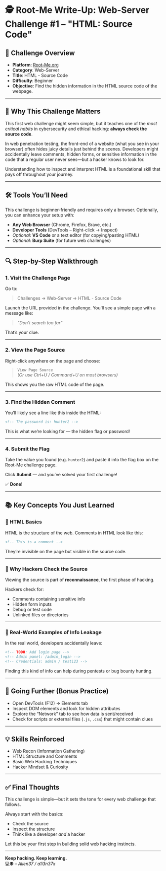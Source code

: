 # 🕵️ Root-Me Write-Up: Web-Server Challenge #1 – "HTML: Source Code"

## 🎯 Challenge Overview

- **Platform**: [Root-Me.org](https://www.root-me.org)
- **Category**: Web-Server  
- **Title**: HTML - Source Code  
- **Difficulty**: Beginner  
- **Objective**: Find the hidden information in the HTML source code of the webpage.

---

## 🧠 Why This Challenge Matters

This first web challenge might seem simple, but it teaches one of the *most critical habits* in cybersecurity and ethical hacking: **always check the source code**.

In web penetration testing, the front-end of a website (what you see in your browser) often hides juicy details just behind the scenes. Developers might accidentally leave comments, hidden forms, or sensitive information in the code that a regular user never sees—but a hacker knows to look for.

Understanding how to inspect and interpret HTML is a foundational skill that pays off throughout your journey.

---

## 🛠️ Tools You’ll Need

This challenge is beginner-friendly and requires only a browser. Optionally, you can enhance your setup with:

- **Any Web Browser** (Chrome, Firefox, Brave, etc.)
- **Developer Tools** (DevTools – Right-click → Inspect)
- *Optional*: **VS Code** or a text editor (for copying/pasting HTML)
- *Optional*: **Burp Suite** (for future web challenges)

---

## 🔍 Step-by-Step Walkthrough

### 1. Visit the Challenge Page

Go to:

> Challenges → Web-Server → HTML - Source Code

Launch the URL provided in the challenge. You'll see a simple page with a message like:

> *"Don’t search too far"*

That’s your clue.

---

### 2. View the Page Source

Right-click anywhere on the page and choose:

> `View Page Source`  
> *(Or use Ctrl+U / Command+U on most browsers)*

This shows you the raw HTML code of the page.

---

### 3. Find the Hidden Comment

You’ll likely see a line like this inside the HTML:

```html
<!-- The password is: hunter2 -->
```

This is what we’re looking for — the hidden flag or password!

---

### 4. Submit the Flag

Take the value you found (e.g. `hunter2`) and paste it into the flag box on the Root-Me challenge page.

Click **Submit** — and you’ve solved your first challenge!

✅ **Done!**

---

## 📚 Key Concepts You Just Learned

### 🔹 HTML Basics

HTML is the structure of the web. Comments in HTML look like this:

```html
<!-- This is a comment -->
```

They’re invisible on the page but visible in the source code.

---

### 🔹 Why Hackers Check the Source

Viewing the source is part of **reconnaissance**, the first phase of hacking.

Hackers check for:

- Comments containing sensitive info
- Hidden form inputs
- Debug or test code
- Unlinked files or directories

---

### 🔹 Real-World Examples of Info Leakage

In the real world, developers accidentally leave:

```html
<!-- TODO: Add login page -->
<!-- Admin panel: /admin_login -->
<!-- Credentials: admin / test123 -->
```

Finding this kind of info can help during pentests or bug bounty hunting.

---

## 🧭 Going Further (Bonus Practice)

- Open DevTools (F12) → Elements tab
- Inspect DOM elements and look for hidden attributes
- Explore the “Network” tab to see how data is sent/received
- Check for scripts or external files (`.js`, `.css`) that might contain clues

---

## 💡 Skills Reinforced

- Web Recon (Information Gathering)
- HTML Structure and Comments
- Basic Web Hacking Techniques
- Hacker Mindset & Curiosity

---

## ✅ Final Thoughts

This challenge is simple—but it sets the tone for every web challenge that follows.

Always start with the basics:
- Check the source
- Inspect the structure
- Think like a developer *and* a hacker

Let this be your first step in building solid web hacking instincts.

---

**Keep hacking. Keep learning.**  
💻👽 – *Alien37 / a1i3n37x*

